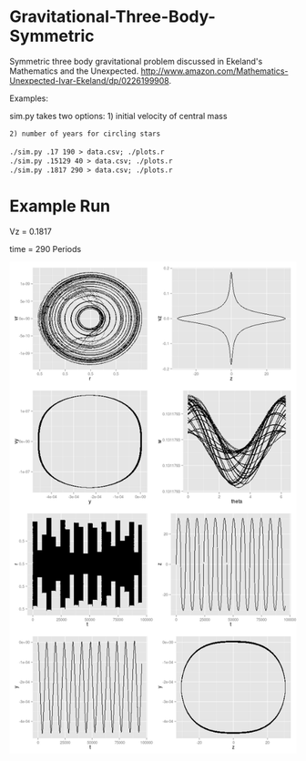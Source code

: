 Gravitational-Three-Body-Symmetric
==================================

Symmetric three body gravitational problem discussed in Ekeland's Mathematics and the Unexpected. http://www.amazon.com/Mathematics-Unexpected-Ivar-Ekeland/dp/0226199908.

Examples:

sim.py takes two options: 
    1) initial velocity of central mass
    
    2) number of years for circling stars

    ./sim.py .17 190 > data.csv; ./plots.r
    ./sim.py .15129 40 > data.csv; ./plots.r
    ./sim.py .1817 290 > data.csv; ./plots.r


Example Run
===========
Vz = 0.1817

time = 290 Periods

![alt text](/img/example.png "Example")
